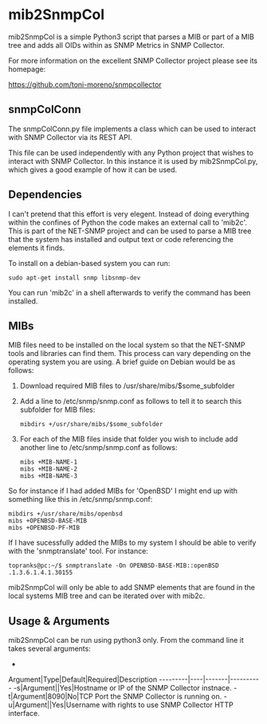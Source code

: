 # mib2SnmpCol

mib2SnmpCol is a simple Python3 script that parses a MIB or part of a MIB tree and adds all OIDs within as SNMP Metrics in SNMP Collector.

For more information on the excellent SNMP Collector project please see its homepage:

https://github.com/toni-moreno/snmpcollector


## snmpColConn

The snmpColConn.py file implements a class which can be used to interact with SNMP Collector via its REST API.

This file can be used independently with any Python project that wishes to interact with SNMP Collector.  In this instance it is used by mib2SnmpCol.py, which gives a good example of how it can be used.


## Dependencies

I can't pretend that this effort is very elegent.  Instead of doing everything within the confines of Python the code makes an  external call to 'mib2c'.  This is part of the NET-SNMP project and can be used to parse a MIB tree that the system has installed and output text or code referencing the elements it finds.

To install on a debian-based system you can run:

    sudo apt-get install snmp libsnmp-dev
    

You can run 'mib2c' in a shell afterwards to verify the command has been installed.


## MIBs

MIB files need to be installed on the local system so that the NET-SNMP tools and libraries can find them.  This process can vary depending on the operating system you are using.  A brief guide on Debian would be as follows:

1.  Download required MIB files to /usr/share/mibs/$some_subfolder

2.  Add a line to /etc/snmp/snmp.conf as follows to tell it to search this subfolder for MIB files:

        mibdirs +/usr/share/mibs/$some_subfolder
    
3.  For each of the MIB files inside that folder you wish to include add another line to /etc/snmp/snmp.conf as follows:

        mibs +MIB-NAME-1
        mibs +MIB-NAME-2
        mibs +MIB-NAME-3
    

So for instance if I had added MIBs for 'OpenBSD' I might end up with something like this in /etc/snmp/snmp.conf:

    mibdirs +/usr/share/mibs/openbsd
    mibs +OPENBSD-BASE-MIB
    mibs +OPENBSD-PF-MIB
    
    
If I have sucessfully added the MIBs to my system I should be able to verify with the 'snmptranslate' tool.  For instance:

    topranks@pc:~/$ snmptranslate -On OPENBSD-BASE-MIB::openBSD
    .1.3.6.1.4.1.30155


mib2SnmpCol will only be able to add SNMP elements that are found in the local systems MIB tree and can be iterated over with mib2c.


## Usage & Arguments

mib2SnmpCol can be run using python3 only.  From the command line it takes several arguments:

-
Argument|Type|Default|Required|Description
---------|----|-------|----------
-s|Argument||Yes|Hostname or IP of the SNMP Collector instnace.
-t|Argument|8090|No|TCP Port the SNMP Collector is running on.
-u|Argument||Yes|Username with rights to use SNMP Collector HTTP interface.


